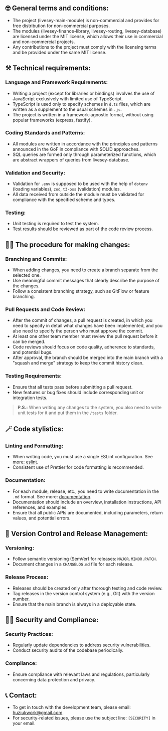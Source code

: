 ## 🤓 General terms and conditions:
- The project (livesey-main-module) is non-commercial and provides for free distribution for non-commercial purposes.
- The modules (livesey-finance-library, livesey-routing, livesey-database) are licensed under the MIT license, which allows their use in commercial and non-commercial projects.
- Any contributions to the project must comply with the licensing terms and be provided under the same MIT license.

## ⚒ Technical requirements:
### Language and Framework Requirements:
- Writing a project (except for libraries or bindings) involves the use of JavaScript exclusively with limited use of TypeScript.
- TypeScript is used only to specify schemes in `d.ts` files, which are written as a supplement to the usual schemes in `.js`.
- The project is written in a framework-agnostic format, without using popular frameworks (express, fastify).

### Coding Standards and Patterns:
- All modules are written in accordance with the principles and patterns announced in the GoF in compliance with SOLID approaches.
- SQL queries are formed only through parameterized functions, which are abstract wrappers of queries from livesey-database.

### Validation and Security:
- Validation for `.env` is supposed to be used with the help of `dotenv` (loading variables), `zod`, `t3-oss` (validation) modules.
- All data received from outside the module must be validated for compliance with the specified scheme and types.

### Testing:
- Unit testing is required to test the system.
- Test results should be reviewed as part of the code review process.

## 👩‍💻 The procedure for making changes:
### Branching and Commits:
- When adding changes, you need to create a branch separate from the selected one.
- Use meaningful commit messages that clearly describe the purpose of the changes.
- Follow a consistent branching strategy, such as GitFlow or feature branching.

### Pull Requests and Code Review:
- After the commit of changes, a pull request is created, in which you need to specify in detail what changes have been implemented, and you also need to specify the person who must approve the commit.
- At least one other team member must review the pull request before it can be merged.
- Code reviews should focus on code quality, adherence to standards, and potential bugs.
- After approval, the branch should be merged into the main branch with a "squash and merge" strategy to keep the commit history clean.

### Testing Requirements:
- Ensure that all tests pass before submitting a pull request.
- New features or bug fixes should include corresponding unit or integration tests.

> **P.S.:** When writing any changes to the system, you also need to write unit tests for it and put them in the `/tests` folder.

## 🪄 Code stylistics:
### Linting and Formatting:
- When writing code, you must use a single ESLint configuration. See more: [eslint](https://github.com/livesey-finance/livesey-how-to).
- Consistent use of Prettier for code formatting is recommended.

### Documentation:
- For each module, release, etc., you need to write documentation in the `.md` format. See more: [documentation](https://github.com/livesey-finance/livesey-how-to).
- Documentation should include an overview, installation instructions, API references, and examples.
- Ensure that all public APIs are documented, including parameters, return values, and potential errors.

## 📆 Version Control and Release Management:
### Versioning:
- Follow semantic versioning (SemVer) for releases: `MAJOR.MINOR.PATCH`.
- Document changes in a `CHANGELOG.md` file for each release.

### Release Process:
- Releases should be created only after thorough testing and code review.
- Tag releases in the version control system (e.g., Git) with the version number.
- Ensure that the main branch is always in a deployable state.

## 👮‍♀️ Security and Compliance:
### Security Practices:
- Regularly update dependencies to address security vulnerabilities.
- Conduct security audits of the codebase periodically.

### Compliance:
- Ensure compliance with relevant laws and regulations, particularly concerning data protection and privacy.

## 📞 Contact:
- To get in touch with the development team, please email: huziukwork@gmail.com.  
- For security-related issues, please use the subject line: `[SECURITY]` in your email.
